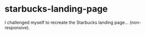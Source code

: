 # starbucks-landing-page
I challenged myself to recreate the Starbucks landing page... (non-responsive).
